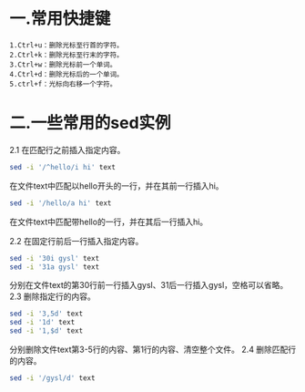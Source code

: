 # 一.常用快捷键
```
1.Ctrl+u：删除光标至行首的字符。
2.Ctrl+k：删除光标至行末的字符。
3.Ctrl+w：删除光标前一个单词。
4.Ctrl+d：删除光标后的一个单词。
5.ctrl+f：光标向右移一个字符。
```
# 二.一些常用的sed实例
2.1 在匹配行之前插入指定内容。
```bash
sed -i '/^hello/i hi' text
```
在文件text中匹配以hello开头的一行，并在其前一行插入hi。
```bash
sed -i '/hello/a hi' text
```
在文件text中匹配带hello的一行，并在其后一行插入hi。

2.2 在固定行前后一行插入指定内容。
```bash
sed -i '30i gysl' text
sed -i '31a gysl' text
```
分别在文件text的第30行前一行插入gysl、31后一行插入gysl，空格可以省略。
2.3 删除指定行的内容。
```bash
sed -i '3,5d' text
sed -i '1d' text
sed -i '1,$d' text
```
分别删除文件text第3-5行的内容、第1行的内容、清空整个文件。
2.4 删除匹配行的内容。
```bash
sed -i '/gysl/d' text
``` 